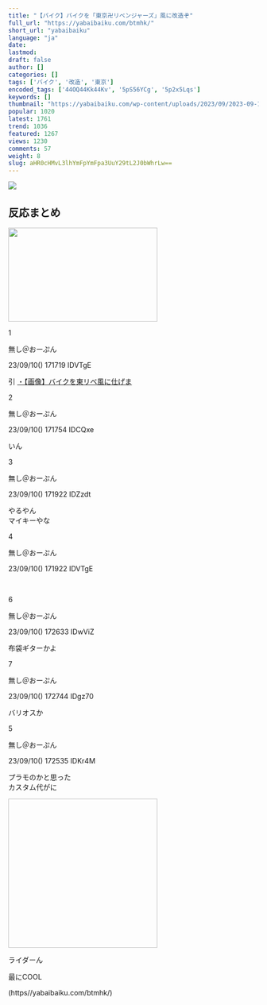 ```yaml
---
title: "【バイク】バイクを「東京卍リベンジャーズ」風に改造ぞ"
full_url: "https://yabaibaiku.com/btmhk/"
short_url: "yabaibaiku"
language: "ja"
date: 
lastmod: 
draft: false
author: []
categories: []
tags: ['バイク', '改造', '東京']
encoded_tags: ['44OQ44Kk44Kv', '5pS56YCg', '5p2x5Lqs']
keywords: []
thumbnail: "https://yabaibaiku.com/wp-content/uploads/2023/09/2023-09-18_08h29_45.png"
popular: 1020
latest: 1761
trend: 1036
featured: 1267
views: 1230
comments: 57
weight: 8
slug: aHR0cHMvL3lhYmFpYmFpa3UuY29tL2J0bWhrLw==
---
```


![](https://yabaibaiku.com/wp-content/uploads/2023/09/2023-09-18_08h29_45.png)

<div><h2>反応まとめ</h2> <p><img src='https//yabaibaiku.com/wp-content/uploads/2023/09/2023-09-18_08h29_45-300x189.png' alt='' width='300' height='189' class='alignnone size-medium wp-image-10433'></p> <p class='t_h'><p>1 <p>無し＠おーぷん</p> <p> 23/09/10() 171719 IDVTgE</p></p></p> <span><blockquote class='imgur-embed-pub'></blockquote> <p> </p></span><p></p> <p>引 <a href='https//hayabusa.open2ch.net/test/read.cgi/livejupiter/1694333839/' target='_blank' rel='noopener'>・【画像】バイクを東リベ風に仕げま</a></p> <p></p> <p class='t_h'><p>2 <p>無し＠おーぷん</p> <p> 23/09/10() 171754 IDCQxe</p></p></p> <p class='t_b'><p> いん </p></p> <p></p> <p class='t_h'><p>3 <p>無し＠おーぷん</p> <p> 23/09/10() 171922 IDZzdt</p></p></p> <p class='t_b'><p> やるやん<br>マイキーやな </p></p> <p></p> <p class='t_h'><p>4 <p>無し＠おーぷん</p> <p> 23/09/10() 171922 IDVTgE</p></p></p> <span><blockquote class='imgur-embed-pub'></blockquote> <p><br> </p></span><p></p> <p class='t_h'><p>6 <p>無し＠おーぷん</p> <p> 23/09/10() 172633 IDwViZ</p></p></p> <p class='t_b'><p> 布袋ギターかよ </p></p> <p></p> <p class='t_h'><p>7 <p>無し＠おーぷん</p> <p> 23/09/10() 172744 IDgz70</p></p></p> <p class='t_b'><p> バリオスか </p></p> <p></p> <p class='t_h'><p>5 <p>無し＠おーぷん</p> <p> 23/09/10() 172535 IDKr4M</p></p></p> <p class='t_b'><p> プラモのかと思った<br>カスタム代がに </p></p> <p></p> <img alt='' width='300' height='300' class='alignnone size-medium wp-image-14678 lazyload'> <p class='name'>ライダーん</p> <p class='text sc_balloon left white'> 最にCOOL </p> <p id='6988fb4f07891dee84f4e622e9ff372e'> </p></div>

(https//yabaibaiku.com/btmhk/)

